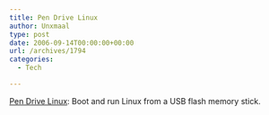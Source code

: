 ```yaml
---
title: Pen Drive Linux
author: Unxmaal
type: post
date: 2006-09-14T00:00:00+00:00
url: /archives/1794
categories:
  - Tech

---
```

[Pen Drive Linux][1]: Boot and run Linux from a USB flash memory stick.

 [1]: http://www.pendrivelinux.com/